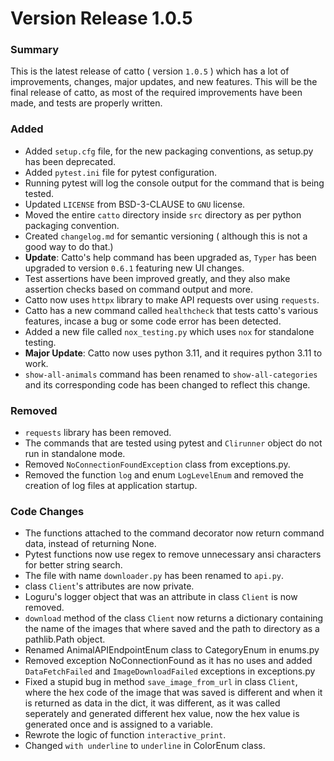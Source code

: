 # Version Release 1.0.5
### Summary
This is the latest release of catto ( version `1.0.5` ) which has a lot of improvements, changes, major updates, 
and new features.
This will be the final release of catto, as most of the required improvements have been made, and tests are properly
written.

### Added
* Added `setup.cfg` file, for the new packaging conventions, as setup.py has been deprecated.
* Added `pytest.ini` file for pytest configuration.
* Running pytest will log the console output for the command that is being tested.
* Updated `LICENSE` from BSD-3-CLAUSE to `GNU` license.
* Moved the entire `catto` directory inside `src` directory as per python packaging convention.
* Created `changelog.md` for semantic versioning ( although this is not a good way to do that.)
* __Update__: Catto's help command has been upgraded as, `Typer` has been upgraded to version `0.6.1` featuring new UI changes.
* Test assertions have been improved greatly, and they also make assertion checks based on command output and more.
* Catto now uses `httpx` library to make API requests over using `requests`.
* Catto has a new command called `healthcheck` that tests catto's various features, incase a bug or some code error has been detected.
* Added a new file called `nox_testing.py` which uses `nox` for standalone testing.
* __Major Update__: Catto now uses python 3.11, and it requires python 3.11 to work.
* `show-all-animals` command has been renamed to `show-all-categories` and its corresponding code has been changed to reflect this change.

### Removed
* `requests` library has been removed.
* The commands that are tested using pytest and `Clirunner` object do not run in standalone mode.
* Removed `NoConnectionFoundException` class from exceptions.py.
* Removed the function `log` and enum `LogLevelEnum` and removed the creation of log files at application startup.



### Code Changes
* The functions attached to the command decorator now return command data, instead of returning None.
* Pytest functions now use regex to remove unnecessary ansi characters for better string search.
* The file with name `downloader.py` has been renamed to `api.py`.
* class `Client`'s attributes are now private.
* Loguru's logger object that was an attribute in class `Client` is now removed.
* `download` method of the class `Client` now returns a dictionary containing the name of the images that where saved and the path to directory as a pathlib.Path object.
* Renamed AnimalAPIEndpointEnum class to CategoryEnum in enums.py
* Removed exception NoConnectionFound as it has no uses and added `DataFetchFailed` and `ImageDownloadFailed` exceptions in exceptions.py
* Fixed a stupid bug in method `save_image_from_url` in class `Client`, where the hex code of the image that was saved is different and when it is returned as data in the dict, it was different, as it was called seperately and generated different hex value, now the hex value is generated once and is assigned to a variable.
* Rewrote the logic of function `interactive_print`.
* Changed `with underline` to `underline` in ColorEnum class.
